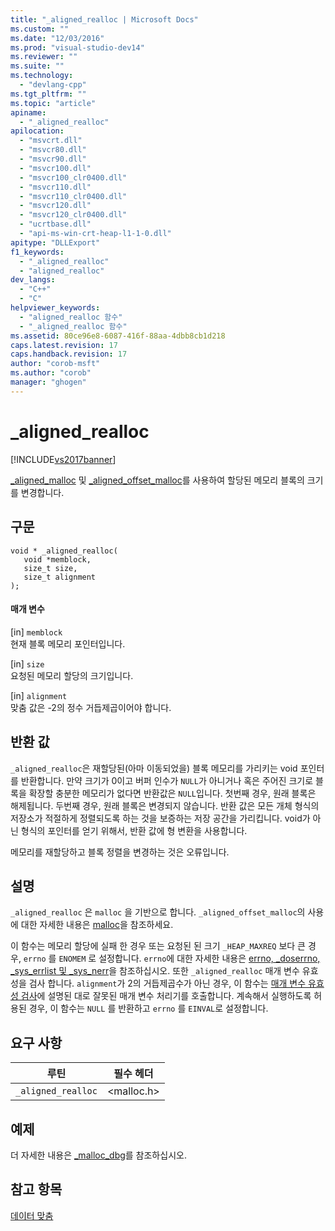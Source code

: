 ```yaml
---
title: "_aligned_realloc | Microsoft Docs"
ms.custom: ""
ms.date: "12/03/2016"
ms.prod: "visual-studio-dev14"
ms.reviewer: ""
ms.suite: ""
ms.technology: 
  - "devlang-cpp"
ms.tgt_pltfrm: ""
ms.topic: "article"
apiname: 
  - "_aligned_realloc"
apilocation: 
  - "msvcrt.dll"
  - "msvcr80.dll"
  - "msvcr90.dll"
  - "msvcr100.dll"
  - "msvcr100_clr0400.dll"
  - "msvcr110.dll"
  - "msvcr110_clr0400.dll"
  - "msvcr120.dll"
  - "msvcr120_clr0400.dll"
  - "ucrtbase.dll"
  - "api-ms-win-crt-heap-l1-1-0.dll"
apitype: "DLLExport"
f1_keywords: 
  - "_aligned_realloc"
  - "aligned_realloc"
dev_langs: 
  - "C++"
  - "C"
helpviewer_keywords: 
  - "aligned_realloc 함수"
  - "_aligned_realloc 함수"
ms.assetid: 80ce96e8-6087-416f-88aa-4dbb8cb1d218
caps.latest.revision: 17
caps.handback.revision: 17
author: "corob-msft"
ms.author: "corob"
manager: "ghogen"
---
```

# _aligned_realloc
[!INCLUDE[vs2017banner](../../assembler/inline/includes/vs2017banner.md)]

[\_aligned\_malloc](../../c-runtime-library/reference/aligned-malloc.md) 및 [\_aligned\_offset\_malloc](../../c-runtime-library/reference/aligned-offset-malloc.md)를 사용하여 할당된 메모리 블록의 크기를 변경합니다.  
  
## 구문  
  
```  
void * _aligned_realloc(  
   void *memblock,   
   size_t size,   
   size_t alignment  
);  
```  
  
#### 매개 변수  
 \[in\] `memblock`  
 현재 블록 메모리 포인터입니다.  
  
 \[in\] `size`  
 요청된 메모리 할당의 크기입니다.  
  
 \[in\] `alignment`  
 맞춤 값은 \-2의 정수 거듭제곱이어야 합니다.  
  
## 반환 값  
 `_aligned_realloc`은 재할당된\(아마 이동되었을\) 블록 메모리를 가리키는 void 포인터를 반환합니다.  만약 크기가 0이고 버퍼 인수가 `NULL`가 아니거나 혹은 주어진 크기로 블록을 확장할 충분한 메모리가 없다면 반환값은 `NULL`입니다.  첫번째 경우, 원래 블록은 해제됩니다.  두번째 경우, 원래 블록은 변경되지 않습니다.  반환 값은 모든 개체 형식의 저장소가 적절하게 정렬되도록 하는 것을 보증하는 저장 공간을 가리킵니다.  void가 아닌 형식의 포인터를 얻기 위해서, 반환 값에 형 변환을 사용합니다.  
  
 메모리를 재할당하고 블록 정렬을 변경하는 것은 오류입니다.  
  
## 설명  
 `_aligned_realloc` 은 `malloc` 을 기반으로 합니다.  `_aligned_offset_malloc`의 사용에 대한 자세한 내용은 [malloc](../../c-runtime-library/reference/malloc.md)을 참조하세요.  
  
 이 함수는 메모리 할당에 실패 한 경우 또는 요청된 된 크기  `_HEAP_MAXREQ` 보다 큰 경우,   `errno`  를  `ENOMEM` 로 설정합니다.  `errno`에 대한 자세한 내용은 [errno, \_doserrno, \_sys\_errlist 및 \_sys\_nerr](../../c-runtime-library/errno-doserrno-sys-errlist-and-sys-nerr.md)을 참조하십시오.  또한 `_aligned_realloc` 매개 변수 유효성을 검사 합니다.  `alignment`가 2의 거듭제곱수가 아닌 경우, 이 함수는 [매개 변수 유효성 검사](../../c-runtime-library/parameter-validation.md)에 설명된 대로 잘못된 매개 변수 처리기를 호출합니다.  계속해서 실행하도록 허용된 경우, 이 함수는 `NULL` 를 반환하고 `errno` 를 `EINVAL`로 설정합니다.  
  
## 요구 사항  
  
|루틴|필수 헤더|  
|--------|-----------|  
|`_aligned_realloc`|\<malloc.h\>|  
  
## 예제  
 더 자세한 내용은 [\_malloc\_dbg](../../c-runtime-library/reference/aligned-malloc.md)를 참조하십시오.  
  
## 참고 항목  
 [데이터 맞춤](../../c-runtime-library/data-alignment.md)
